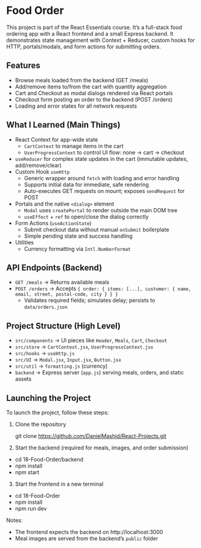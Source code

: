 # Food Order

This project is part of the React Essentials course. It’s a full-stack food ordering app with a React frontend and a small Express backend. It demonstrates state management with Context + Reducer, custom hooks for HTTP, portals/modals, and form actions for submitting orders.

## Features

- Browse meals loaded from the backend (GET /meals)
- Add/remove items to/from the cart with quantity aggregation
- Cart and Checkout as modal dialogs rendered via React portals
- Checkout form posting an order to the backend (POST /orders)
- Loading and error states for all network requests

## What I Learned (Main Things)

- React Context for app-wide state
  - `CartContext` to manage items in the cart
  - `UserProgressContext` to control UI flow: none → cart → checkout
- `useReducer` for complex state updates in the cart (immutable updates, add/remove/clear)
- Custom Hook `useHttp`
  - Generic wrapper around `fetch` with loading and error handling
  - Supports initial data for immediate, safe rendering
  - Auto-executes GET requests on mount; exposes `sendRequest` for POST
- Portals and the native `<dialog>` element
  - `Modal` uses `createPortal` to render outside the main DOM tree
  - `useEffect` + `ref` to open/close the dialog correctly
- Form Actions (`useActionState`)
  - Submit checkout data without manual `onSubmit` boilerplate
  - Simple pending state and success handling
- Utilities
  - Currency formatting via `Intl.NumberFormat`

## API Endpoints (Backend)

- `GET /meals` → Returns available meals
- `POST /orders` → Accepts `{ order: { items: [...], customer: { name, email, street, postal-code, city } } }`
  - Validates required fields; simulates delay; persists to `data/orders.json`

## Project Structure (High Level)

- `src/components` → UI pieces like `Header`, `Meals`, `Cart`, `Checkout`
- `src/store` → `CartContext.jsx`, `UserProgressContext.jsx`
- `src/hooks` → `useHttp.js`
- `src/UI` → `Modal.jsx`, `Input.jsx`, `Button.jsx`
- `src/util` → `formatting.js` (currency)
- `backend` → Express server (`app.js`) serving meals, orders, and static assets

## Launching the Project

To launch the project, follow these steps:

1. Clone the repository

   git clone <https://github.com/DanielMashid/React-Projects.git>

2. Start the backend (required for meals, images, and order submission)

- cd 18-Food-Order/backend
- npm install
- npm start

3. Start the frontend in a new terminal

- cd 18-Food-Order
- npm install
- npm run dev

Notes:

- The frontend expects the backend on http://localhost:3000
- Meal images are served from the backend’s `public` folder
